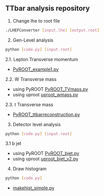 ## TTbar analysis repository  


1. Change lhe to root file  
 
```bash
./LHEFConverter [input.lhe] [output.root]
```  
  
  

2. Gen-Level analysis  

```bash
python [code.py] [input.root]
``` 

 2.1. Lepton Transverse momentum
  - [PyROOT_example1.py](https://github.com/groupKNUPHY/TTBar/blob/master/PyROOT_example1.py)

 2.2. W Transverse mass
  - using PyROOT [PyROOT_TVmass.py](https://github.com/groupKNUPHY/TTBar/blob/master/PyROOT_TVmass.py)
  - using uproot [uproot_wmass.py](https://github.com/groupKNUPHY/TTBar/blob/master/uproot_wmass.py)
  
 2.3. t Transverse mass
  - [PyROOT_ttbarreconstruction.py](https://github.com/groupKNUPHY/TTBar/blob/master/PyROOT_ttbarreconstruction.py)
  

3. Detector level analysis

```bash
python [code.py] [input.root]
```

 3.1 b jet
  - using PyROOT [PyROOT_bjet.py](https://github.com/groupKNUPHY/TTBar/blob/master/PyROOT_bjet.py)
  - using uproot [uproot_bjet_v2.py](https://github.com/groupKNUPHY/TTBar/blob/master/uproot_bjet_v2.py)

4. Draw histogram 

```bash
python [code.py]
``` 

 - [makehist_simple.py](https://github.com/groupKNUPHY/TTBar/blob/master/makehist_simple.py)
